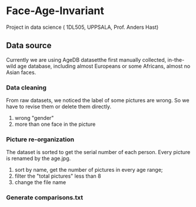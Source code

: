 # Face-Age-Invariant
Project in data science ( 1DL505, UPPSALA, Prof. Anders Hast)

## Data source
Currently we are using AgeDB datasetthe first manually collected, in-the-wild age database, including almost Europeans or some Africans, almost no Asian faces. 

### Data cleaning
From raw datasets, we noticed the label of some pictures are wrong. So we have to revise them or delete them directly.
1. wrong "gender"
2. more than one face in the picture

### Picture re-organization
The dataset is sorted to get the serial number of each person. Every picture is renamed by the age.jpg.
1. sort by name, get the number of pictures in every age range;
2. filter the "total pictures" less than 8
3. change the file  name

### Generate comparisons.txt



